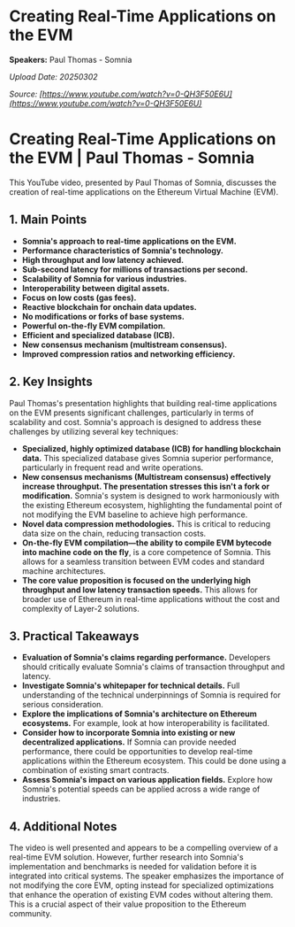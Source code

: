 # Creating Real-Time Applications on the EVM

**Speakers:** Paul Thomas - Somnia


*Upload Date: 20250302*

*Source: [https://www.youtube.com/watch?v=0-QH3F50E6U](https://www.youtube.com/watch?v=0-QH3F50E6U)*

# Creating Real-Time Applications on the EVM | Paul Thomas - Somnia

This YouTube video, presented by Paul Thomas of Somnia, discusses the creation of real-time applications on the Ethereum Virtual Machine (EVM).

## 1. Main Points

* **Somnia's approach to real-time applications on the EVM.**
* **Performance characteristics of Somnia's technology.**
* **High throughput and low latency achieved.**
* **Sub-second latency for millions of transactions per second.**
* **Scalability of Somnia for various industries.**
* **Interoperability between digital assets.**
* **Focus on low costs (gas fees).**
* **Reactive blockchain for onchain data updates.**
* **No modifications or forks of base systems.**
* **Powerful on-the-fly EVM compilation.**
* **Efficient and specialized database (ICB).**
* **New consensus mechanism (multistream consensus).**
* **Improved compression ratios and networking efficiency.**


## 2. Key Insights

Paul Thomas's presentation highlights that building real-time applications on the EVM presents significant challenges, particularly in terms of scalability and cost.  Somnia's approach is designed to address these challenges by utilizing several key techniques:

* **Specialized, highly optimized database (ICB) for handling blockchain data.** This specialized database gives Somnia superior performance, particularly in frequent read and write operations.
* **New consensus mechanisms (Multistream consensus) effectively increase throughput. The presentation stresses this isn't a fork or modification.** Somnia's system is designed to work harmoniously with the existing Ethereum ecosystem, highlighting the fundamental point of not modifying the EVM baseline to achieve high performance.
* **Novel data compression methodologies.** This is critical to reducing data size on the chain, reducing transaction costs.
* **On-the-fly EVM compilation—the ability to compile EVM bytecode into machine code on the fly**, is a core competence of Somnia. This allows for a seamless transition between EVM codes and standard machine architectures.
* **The core value proposition is focused on the underlying high throughput and low latency transaction speeds.** This allows for broader use of Ethereum in real-time applications without the cost and complexity of Layer-2 solutions.


## 3. Practical Takeaways

* **Evaluation of Somnia's claims regarding performance.** Developers should critically evaluate Somnia's claims of transaction throughput and latency.
* **Investigate Somnia's whitepaper for technical details.**  Full understanding of the technical underpinnings of Somnia is required for serious consideration.
* **Explore the implications of Somnia's architecture on Ethereum ecosystems.** For example, look at how interoperability is facilitated.
* **Consider how to incorporate Somnia into existing or new decentralized applications.** If Somnia can provide needed performance, there could be opportunities to develop real-time applications within the Ethereum ecosystem. This could be done using a combination of existing smart contracts.
* **Assess Somnia's impact on various application fields.** Explore how Somnia's potential speeds can be applied across a wide range of industries.

## 4. Additional Notes

The video is well presented and appears to be a compelling overview of a real-time EVM solution.  However, further research into Somnia's implementation and benchmarks is needed for validation before it is integrated into critical systems.  The speaker emphasizes the importance of not modifying the core EVM, opting instead for specialized optimizations that enhance the operation of existing EVM codes without altering them.  This is a crucial aspect of their value proposition to the Ethereum community.